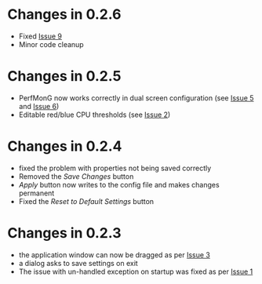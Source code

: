 # Changes in 0.2.6 #

  * Fixed [Issue 9](https://code.google.com/p/perfmong/issues/detail?id=9)
  * Minor code cleanup

# Changes in 0.2.5 #

  * PerfMonG now works correctly in dual screen configuration (see [Issue 5](https://code.google.com/p/perfmong/issues/detail?id=5) and [Issue 6](https://code.google.com/p/perfmong/issues/detail?id=6))
  * Editable red/blue CPU thresholds (see [Issue 2](https://code.google.com/p/perfmong/issues/detail?id=2))

# Changes in 0.2.4 #

  * fixed the problem with properties not being saved correctly
  * Removed the _Save Changes_ button
  * _Apply_ button now writes to the config file and makes changes permanent
  * Fixed the _Reset to Default Settings_ button

# Changes in 0.2.3 #

  * the application window can now be dragged as per [Issue 3](https://code.google.com/p/perfmong/issues/detail?id=3)
  * a dialog asks to save settings on exit
  * The issue with un-handled exception on startup was fixed as per [Issue 1](https://code.google.com/p/perfmong/issues/detail?id=1)


